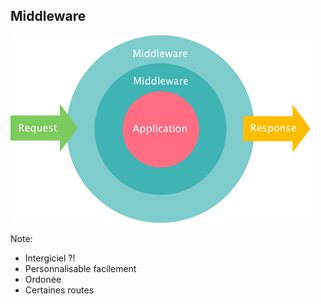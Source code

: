 ## Middleware

![Middleware diagram](resources/middleware.png)

Note:
- Intergiciel ?!
- Personnalisable facilement
- Ordonée
- Certaines routes